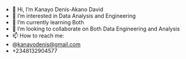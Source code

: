 - 👋 Hi, I’m Kanayo Denis-Akano David
- 👀 I’m interested in Data Analysis and Engineering
- 🌱 I’m currently learning Both
- 💞️ I’m looking to collaborate on Both Data Engineering and Analysis
- 📫 How to reach me:
- @kanayodenis@gmail.com
- +2348132904577

<!---
Kanayo-Denis/Kanayo-Denis is a ✨ special ✨ repository because its `README.md` (this file) appears on your GitHub profile.
You can click the Preview link to take a look at your changes.
--->
